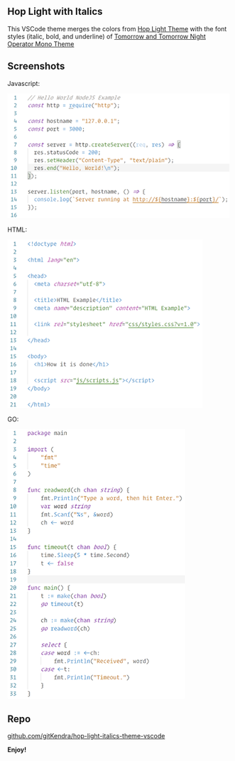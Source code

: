 ## Hop Light with Italics

This VSCode theme merges the colors from [Hop Light Theme](https://github.com/bubersson/hop-theme-vscode) with the font styles (italic, bold, and underline) of [Tomorrow and Tomorrow Night Operator Mono Theme](https://github.com/chiragpat/tomorrow-and-tomorrow-night-operator-mono-theme)

## Screenshots

Javascript:

<img src="https://raw.githubusercontent.com/gitKendra/hop-light-italics-theme-vscode/master/images/node-js.png" width="500">

HTML:

<img src="https://raw.githubusercontent.com/gitKendra/hop-light-italics-theme-vscode/master/images/html.png" width="440">

GO:

<img src="https://raw.githubusercontent.com/gitKendra/hop-light-italics-theme-vscode/master/images/go.png" width="400">

## Repo

[github.com/gitKendra/hop-light-italics-theme-vscode](https://github.com/gitKendra/hop-light-italics-theme-vscode)

**Enjoy!**
